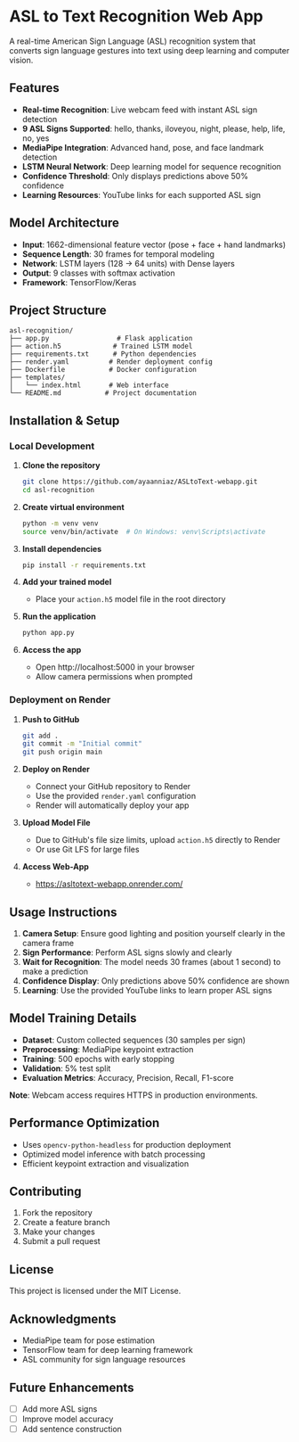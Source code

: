 # ASL to Text Recognition Web App

A real-time American Sign Language (ASL) recognition system that converts sign language gestures into text using deep learning and computer vision.

## Features

- **Real-time Recognition**: Live webcam feed with instant ASL sign detection
- **9 ASL Signs Supported**: hello, thanks, iloveyou, night, please, help, life, no, yes
- **MediaPipe Integration**: Advanced hand, pose, and face landmark detection
- **LSTM Neural Network**: Deep learning model for sequence recognition
- **Confidence Threshold**: Only displays predictions above 50% confidence
- **Learning Resources**: YouTube links for each supported ASL sign

## Model Architecture

- **Input**: 1662-dimensional feature vector (pose + face + hand landmarks)
- **Sequence Length**: 30 frames for temporal modeling
- **Network**: LSTM layers (128 → 64 units) with Dense layers
- **Output**: 9 classes with softmax activation
- **Framework**: TensorFlow/Keras

## Project Structure

```
asl-recognition/
├── app.py                 # Flask application
├── action.h5             # Trained LSTM model
├── requirements.txt      # Python dependencies
├── render.yaml          # Render deployment config
├── Dockerfile           # Docker configuration
├── templates/
│   └── index.html       # Web interface
└── README.md           # Project documentation
```

## Installation & Setup

### Local Development

1. **Clone the repository**
   ```bash
   git clone https://github.com/ayaanniaz/ASLtoText-webapp.git
   cd asl-recognition
   ```

2. **Create virtual environment**
   ```bash
   python -m venv venv
   source venv/bin/activate  # On Windows: venv\Scripts\activate
   ```

3. **Install dependencies**
   ```bash
   pip install -r requirements.txt
   ```

4. **Add your trained model**
   - Place your `action.h5` model file in the root directory

5. **Run the application**
   ```bash
   python app.py
   ```

6. **Access the app**
   - Open http://localhost:5000 in your browser
   - Allow camera permissions when prompted

### Deployment on Render

1. **Push to GitHub**
   ```bash
   git add .
   git commit -m "Initial commit"
   git push origin main
   ```

2. **Deploy on Render**
   - Connect your GitHub repository to Render
   - Use the provided `render.yaml` configuration
   - Render will automatically deploy your app

3. **Upload Model File**
   - Due to GitHub's file size limits, upload `action.h5` directly to Render
   - Or use Git LFS for large files
  
4. **Access Web-App**
   - https://asltotext-webapp.onrender.com/

## Usage Instructions

1. **Camera Setup**: Ensure good lighting and position yourself clearly in the camera frame
2. **Sign Performance**: Perform ASL signs slowly and clearly
3. **Wait for Recognition**: The model needs 30 frames (about 1 second) to make a prediction
4. **Confidence Display**: Only predictions above 50% confidence are shown
5. **Learning**: Use the provided YouTube links to learn proper ASL signs

## Model Training Details

- **Dataset**: Custom collected sequences (30 samples per sign)
- **Preprocessing**: MediaPipe keypoint extraction
- **Training**: 500 epochs with early stopping
- **Validation**: 5% test split
- **Evaluation Metrics**: Accuracy, Precision, Recall, F1-score


**Note**: Webcam access requires HTTPS in production environments.

## Performance Optimization

- Uses `opencv-python-headless` for production deployment
- Optimized model inference with batch processing
- Efficient keypoint extraction and visualization

## Contributing

1. Fork the repository
2. Create a feature branch
3. Make your changes
4. Submit a pull request

## License

This project is licensed under the MIT License.

## Acknowledgments

- MediaPipe team for pose estimation
- TensorFlow team for deep learning framework
- ASL community for sign language resources

## Future Enhancements

- [ ] Add more ASL signs
- [ ] Improve model accuracy
- [ ] Add sentence construction

